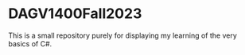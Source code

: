 # DAGV1400Fall2023

This is a small repository purely for displaying my learning of the very basics of C#.

